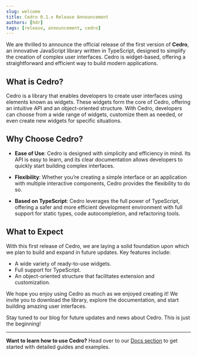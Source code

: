 ```yaml
---
slug: welcome
title: Cedro 0.1.x Release Announcement
authors: [hdr]
tags: [release, announcement, cedro]
---
```


We are thrilled to announce the official release of the first version of **Cedro**, an innovative JavaScript library written in TypeScript, designed to simplify the creation of complex user interfaces. Cedro is widget-based, offering a straightforward and efficient way to build modern applications.

## What is Cedro?

Cedro is a library that enables developers to create user interfaces using elements known as widgets. These widgets form the core of Cedro, offering an intuitive API and an object-oriented structure. With Cedro, developers can choose from a wide range of widgets, customize them as needed, or even create new widgets for specific situations.

## Why Choose Cedro?

-   **Ease of Use**: Cedro is designed with simplicity and efficiency in mind. Its API is easy to learn, and its clear documentation allows developers to quickly start building complex interfaces.

-   **Flexibility**: Whether you’re creating a simple interface or an application with multiple interactive components, Cedro provides the flexibility to do so.

-   **Based on TypeScript**: Cedro leverages the full power of TypeScript, offering a safer and more efficient development environment with full support for static types, code autocompletion, and refactoring tools.

## What to Expect

With this first release of Cedro, we are laying a solid foundation upon which we plan to build and expand in future updates. Key features include:

-   A wide variety of ready-to-use widgets.
-   Full support for TypeScript.
-   An object-oriented structure that facilitates extension and customization.

We hope you enjoy using Cedro as much as we enjoyed creating it! We invite you to download the library, explore the documentation, and start building amazing user interfaces.

Stay tuned to our blog for future updates and news about Cedro. This is just the beginning!

---

**Want to learn how to use Cedro?** Head over to our [Docs section](../../docs/intro) to get started with detailed guides and examples.
